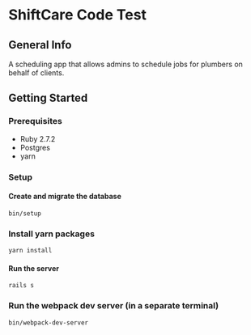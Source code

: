 # ShiftCare Code Test

## General Info
A scheduling app that allows admins to schedule jobs for plumbers on behalf of clients.

## Getting Started

### Prerequisites
- Ruby 2.7.2
- Postgres
- yarn

### Setup
#### Create and migrate the database
```
bin/setup
```

### Install yarn packages
```
yarn install
```

#### Run the server
```
rails s
```

### Run the webpack dev server (in a separate terminal)
```
bin/webpack-dev-server
```
